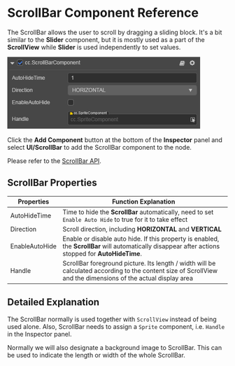 # ScrollBar Component Reference

The ScrollBar allows the user to scroll by dragging a sliding block. It's a bit similar to the __Slider__ component, but it is mostly used as a part of the __ScrollView__ while __Slider__ is used independently to set values.

![scrollbar.png](scroll/scrollbar.png)

Click the __Add Component__ button at the bottom of the __Inspector__ panel and select __UI/ScrollBar__ to add the ScrollBar component to the node.

Please refer to the [ScrollBar API](../../../api/en/classes/ui.scrollbar.html).

## ScrollBar Properties

| Properties | Function Explanation |
| -------------- | ----------- |
| AutoHideTime | Time to hide the __ScrollBar__ automatically, need to set `Enable Auto Hide` to true for it to take effect |
| Direction | Scroll direction, including __HORIZONTAL__ and __VERTICAL__
| EnableAutoHide | Enable or disable auto hide. If this property is enabled, the __ScrollBar__ will automatically disappear after actions stopped for __AutoHideTime__. |
| Handle | ScrollBar foreground picture. Its length / width will be calculated according to the content size of ScrollView and the dimensions of the actual display area |

## Detailed Explanation

The ScrollBar normally is used together with `ScrollView` instead of being used alone. Also, ScrollBar needs to assign a `Sprite` component, i.e. `Handle` in the Inspector panel.

Normally we will also designate a background image to ScrollBar. This can be used to indicate the length or width of the whole ScrollBar.
